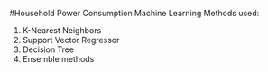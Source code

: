 #Household Power Consumption
Machine Learning Methods used:
1. K-Nearest Neighbors
2. Support Vector Regressor
3. Decision Tree
4. Ensemble methods
